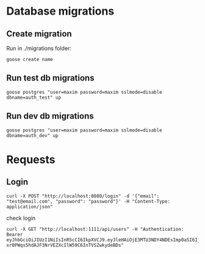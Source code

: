 # Database migrations

## Create migration
Run in ./migrations folder:
```
goose create name
```

## Run test db migrations
```
goose postgres "user=maxim password=maxim sslmode=disable dbname=auth_test" up
```

## Run dev db migrations
```
goose postgres "user=maxim password=maxim sslmode=disable dbname=auth_dev" up
```

# Requests

## Login
```
curl -X POST "http://localhost:8080/login" -d '{"email": "test@email.com", "password": "password"}' -H "Content-Type: application/json"
```
check login
```
curl -X GET "http://localhost:1111/api/users" -H "Authentication: Bearer eyJhbGciOiJIUzI1NiIsInR5cCI6IkpXVCJ9.eyJleHAiOjE3MTU3NDY4NDEsImp0aSI6IjYifQ.-xr0PWqs5hdAJF3NrVEZXcIlW59C6InTVSZwkydeBDs"
```